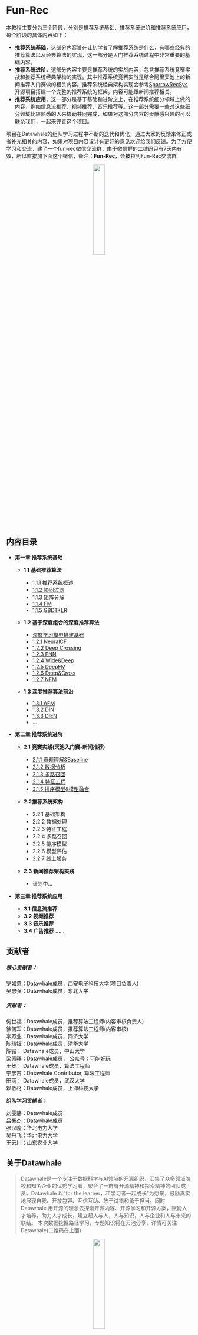 ﻿# Fun-Rec

本教程主要分为三个阶段，分别是推荐系统基础、推荐系统进阶和推荐系统应用，每个阶段的具体内容如下：

- **推荐系统基础**，这部分内容旨在让初学者了解推荐系统是什么，有哪些经典的推荐算法以及经典算法的实现，这一部分是入门推荐系统过程中非常重要的基础内容。
- **推荐系统进阶**，这部分内容主要是推荐系统的实战内容，包含推荐系统竞赛实战和推荐系统经典架构的实现。其中推荐系统竞赛实战是结合阿里天池上的新闻推荐入门赛做的相关内容。推荐系统经典架构实现会参考[SparrowRecSys](https://github.com/wzhe06/SparrowRecSys)开源项目搭建一个完整的推荐系统的框架，内容可能跟新闻推荐相关。
- **推荐系统应用**，这一部分是基于基础和进阶之上，在推荐系统细分领域上做的内容，例如信息流推荐、视频推荐、音乐推荐等。这一部分需要一些对这些细分领域比较熟悉的人来协助共同完成，如果对这部分内容的贡献感兴趣的可以联系我们，一起来完善这个项目。

项目在Datawhale的组队学习过程中不断的迭代和优化，通过大家的反馈来修正或者补充相关的内容，如果对项目内容设计有更好的意见欢迎给我们反馈。为了方便学习和交流，建了一个fun-rec微信交流群，由于微信群的二维码只有7天内有效，所以直接加下面这个微信，备注：**Fun-Rec**，会被拉到Fun-Rec交流群

<div align=center> <img src="http://ryluo.oss-cn-chengdu.aliyuncs.com/图片image-20210327163711753.png" width = 25%/> </div>

## 内容目录

- **第一章 推荐系统基础**
  - **1.1 基础推荐算法**
      - [1.1.1 推荐系统概述](https://github.com/datawhalechina/fun-rec/blob/master/docs/%E7%AC%AC%E4%B8%80%E7%AB%A0%20%E6%8E%A8%E8%8D%90%E7%B3%BB%E7%BB%9F%E5%9F%BA%E7%A1%80/1.1%E5%9F%BA%E7%A1%80%E6%8E%A8%E8%8D%90%E7%AE%97%E6%B3%95/1.1.1%20%E6%A6%82%E8%BF%B0.md)
      - [1.1.2 协同过滤](https://github.com/datawhalechina/fun-rec/blob/master/docs/%E7%AC%AC%E4%B8%80%E7%AB%A0%20%E6%8E%A8%E8%8D%90%E7%B3%BB%E7%BB%9F%E5%9F%BA%E7%A1%80/1.1%E5%9F%BA%E7%A1%80%E6%8E%A8%E8%8D%90%E7%AE%97%E6%B3%95/1.1.2%20%E5%8D%8F%E5%90%8C%E8%BF%87%E6%BB%A4.md)
      - [1.1.3 矩阵分解](https://github.com/datawhalechina/fun-rec/blob/master/docs/%E7%AC%AC%E4%B8%80%E7%AB%A0%20%E6%8E%A8%E8%8D%90%E7%B3%BB%E7%BB%9F%E5%9F%BA%E7%A1%80/1.1%E5%9F%BA%E7%A1%80%E6%8E%A8%E8%8D%90%E7%AE%97%E6%B3%95/1.1.3%20%E7%9F%A9%E9%98%B5%E5%88%86%E8%A7%A3.md)
      - [1.1.4 FM](https://github.com/datawhalechina/fun-rec/blob/master/docs/%E7%AC%AC%E4%B8%80%E7%AB%A0%20%E6%8E%A8%E8%8D%90%E7%B3%BB%E7%BB%9F%E5%9F%BA%E7%A1%80/1.1%E5%9F%BA%E7%A1%80%E6%8E%A8%E8%8D%90%E7%AE%97%E6%B3%95/1.1.4%20FM.md)
      - [1.1.5 GBDT+LR](https://github.com/datawhalechina/fun-rec/blob/master/docs/%E7%AC%AC%E4%B8%80%E7%AB%A0%20%E6%8E%A8%E8%8D%90%E7%B3%BB%E7%BB%9F%E5%9F%BA%E7%A1%80/1.1%E5%9F%BA%E7%A1%80%E6%8E%A8%E8%8D%90%E7%AE%97%E6%B3%95/1.1.6%20GBDT%2BLR.md)

  - **1.2 基于深度组合的深度推荐算法**
      - [深度学习模型搭建基础](https://github.com/datawhalechina/fun-rec/blob/master/docs/%E7%AC%AC%E4%B8%80%E7%AB%A0%20%E6%8E%A8%E8%8D%90%E7%B3%BB%E7%BB%9F%E5%9F%BA%E7%A1%80/1.2%E5%9F%BA%E4%BA%8E%E6%B7%B1%E5%BA%A6%E7%BB%84%E5%90%88%E7%9A%84%E6%B7%B1%E5%BA%A6%E6%8E%A8%E8%8D%90%E6%A8%A1%E5%9E%8B/1.2.0%20%E6%B7%B1%E5%BA%A6%E5%AD%A6%E4%B9%A0%E6%8E%A8%E8%8D%90%E7%B3%BB%E7%BB%9F%E6%A8%A1%E5%9E%8B%E6%90%AD%E5%BB%BA%E5%9F%BA%E7%A1%80.md)
      - [1.2.1 NeuralCF](https://github.com/datawhalechina/fun-rec/blob/master/docs/%E7%AC%AC%E4%B8%80%E7%AB%A0%20%E6%8E%A8%E8%8D%90%E7%B3%BB%E7%BB%9F%E5%9F%BA%E7%A1%80/1.2%E5%9F%BA%E4%BA%8E%E6%B7%B1%E5%BA%A6%E7%BB%84%E5%90%88%E7%9A%84%E6%B7%B1%E5%BA%A6%E6%8E%A8%E8%8D%90%E6%A8%A1%E5%9E%8B/1.2.1%20NeuralCF.md)
      - [1.2.2 Deep Crossing](https://github.com/datawhalechina/fun-rec/blob/master/docs/%E7%AC%AC%E4%B8%80%E7%AB%A0%20%E6%8E%A8%E8%8D%90%E7%B3%BB%E7%BB%9F%E5%9F%BA%E7%A1%80/1.2%E5%9F%BA%E4%BA%8E%E6%B7%B1%E5%BA%A6%E7%BB%84%E5%90%88%E7%9A%84%E6%B7%B1%E5%BA%A6%E6%8E%A8%E8%8D%90%E6%A8%A1%E5%9E%8B/1.2.2%20DeepCrossing.md)
      - [1.2.3 PNN](https://github.com/datawhalechina/fun-rec/blob/master/docs/%E7%AC%AC%E4%B8%80%E7%AB%A0%20%E6%8E%A8%E8%8D%90%E7%B3%BB%E7%BB%9F%E5%9F%BA%E7%A1%80/1.2%E5%9F%BA%E4%BA%8E%E6%B7%B1%E5%BA%A6%E7%BB%84%E5%90%88%E7%9A%84%E6%B7%B1%E5%BA%A6%E6%8E%A8%E8%8D%90%E6%A8%A1%E5%9E%8B/1.2.3%20PNN.md)
      - [1.2.4 Wide&Deep](https://github.com/datawhalechina/fun-rec/blob/master/docs/%E7%AC%AC%E4%B8%80%E7%AB%A0%20%E6%8E%A8%E8%8D%90%E7%B3%BB%E7%BB%9F%E5%9F%BA%E7%A1%80/1.2%E5%9F%BA%E4%BA%8E%E6%B7%B1%E5%BA%A6%E7%BB%84%E5%90%88%E7%9A%84%E6%B7%B1%E5%BA%A6%E6%8E%A8%E8%8D%90%E6%A8%A1%E5%9E%8B/1.2.4%20Wide%26Deep.md)
      - [1.2.5 DeepFM](https://github.com/datawhalechina/fun-rec/blob/master/docs/%E7%AC%AC%E4%B8%80%E7%AB%A0%20%E6%8E%A8%E8%8D%90%E7%B3%BB%E7%BB%9F%E5%9F%BA%E7%A1%80/1.2%E5%9F%BA%E4%BA%8E%E6%B7%B1%E5%BA%A6%E7%BB%84%E5%90%88%E7%9A%84%E6%B7%B1%E5%BA%A6%E6%8E%A8%E8%8D%90%E6%A8%A1%E5%9E%8B/1.2.5%20DeepFM.md)
      - [1.2.6 Deep&Cross](https://github.com/datawhalechina/fun-rec/blob/master/docs/%E7%AC%AC%E4%B8%80%E7%AB%A0%20%E6%8E%A8%E8%8D%90%E7%B3%BB%E7%BB%9F%E5%9F%BA%E7%A1%80/1.2%E5%9F%BA%E4%BA%8E%E6%B7%B1%E5%BA%A6%E7%BB%84%E5%90%88%E7%9A%84%E6%B7%B1%E5%BA%A6%E6%8E%A8%E8%8D%90%E6%A8%A1%E5%9E%8B/1.2.7%20DCN.md)
      - [1.2.7 NFM](https://github.com/datawhalechina/fun-rec/blob/master/docs/%E7%AC%AC%E4%B8%80%E7%AB%A0%20%E6%8E%A8%E8%8D%90%E7%B3%BB%E7%BB%9F%E5%9F%BA%E7%A1%80/1.2%E5%9F%BA%E4%BA%8E%E6%B7%B1%E5%BA%A6%E7%BB%84%E5%90%88%E7%9A%84%E6%B7%B1%E5%BA%A6%E6%8E%A8%E8%8D%90%E6%A8%A1%E5%9E%8B/1.2.6%20NFM.md)
  
  - **1.3 深度推荐算法前沿**
      - [1.3.1 AFM](https://github.com/datawhalechina/fun-rec/blob/master/docs/%E7%AC%AC%E4%B8%80%E7%AB%A0%20%E6%8E%A8%E8%8D%90%E7%B3%BB%E7%BB%9F%E5%9F%BA%E7%A1%80/1.3%E6%B7%B1%E5%BA%A6%E6%8E%A8%E8%8D%90%E6%A8%A1%E5%9E%8B%E5%89%8D%E6%B2%BF/1.3.1%20AFM.md)
      - [1.3.2 DIN](https://github.com/datawhalechina/fun-rec/blob/master/docs/%E7%AC%AC%E4%B8%80%E7%AB%A0%20%E6%8E%A8%E8%8D%90%E7%B3%BB%E7%BB%9F%E5%9F%BA%E7%A1%80/1.3%E6%B7%B1%E5%BA%A6%E6%8E%A8%E8%8D%90%E6%A8%A1%E5%9E%8B%E5%89%8D%E6%B2%BF/1.3.2%20DIN.md)
      - [1.3.3 DIEN](https://github.com/datawhalechina/fun-rec/blob/master/docs/%E7%AC%AC%E4%B8%80%E7%AB%A0%20%E6%8E%A8%E8%8D%90%E7%B3%BB%E7%BB%9F%E5%9F%BA%E7%A1%80/1.3%E6%B7%B1%E5%BA%A6%E6%8E%A8%E8%8D%90%E6%A8%A1%E5%9E%8B%E5%89%8D%E6%B2%BF/1.3.3%20DIEN.mdhttps://github.com/datawhalechina/team-learning-rs/blob/master/DeepRecommendationModel/DIEN.md)
      -  ...
  
- **第二章 推荐系统进阶**
    - **2.1 竞赛实践(天池入门赛-新闻推荐)**
        - [2.1.1 赛题理解&Baseline](https://github.com/datawhalechina/fun-rec/blob/master/docs/%E7%AC%AC%E4%BA%8C%E7%AB%A0%20%E6%8E%A8%E8%8D%90%E7%B3%BB%E7%BB%9F%E8%BF%9B%E9%98%B6/2.1%E7%AB%9E%E8%B5%9B%E5%AE%9E%E8%B7%B5/jupyter/2.1%20%E8%B5%9B%E9%A2%98%E7%90%86%E8%A7%A3%2BBaseline.ipynb)
        - [2.1.2 数据分析](https://github.com/datawhalechina/fun-rec/blob/master/docs/%E7%AC%AC%E4%BA%8C%E7%AB%A0%20%E6%8E%A8%E8%8D%90%E7%B3%BB%E7%BB%9F%E8%BF%9B%E9%98%B6/2.1%E7%AB%9E%E8%B5%9B%E5%AE%9E%E8%B7%B5/jupyter/2.2%20%E6%95%B0%E6%8D%AE%E5%88%86%E6%9E%90.ipynb)
        - [2.1.3 多路召回](https://github.com/datawhalechina/fun-rec/blob/master/docs/%E7%AC%AC%E4%BA%8C%E7%AB%A0%20%E6%8E%A8%E8%8D%90%E7%B3%BB%E7%BB%9F%E8%BF%9B%E9%98%B6/2.1%E7%AB%9E%E8%B5%9B%E5%AE%9E%E8%B7%B5/jupyter/2.3%20%E5%A4%9A%E8%B7%AF%E5%8F%AC%E5%9B%9E.ipynb)
        - [2.1.4 特征工程](https://github.com/datawhalechina/fun-rec/blob/master/docs/%E7%AC%AC%E4%BA%8C%E7%AB%A0%20%E6%8E%A8%E8%8D%90%E7%B3%BB%E7%BB%9F%E8%BF%9B%E9%98%B6/2.1%E7%AB%9E%E8%B5%9B%E5%AE%9E%E8%B7%B5/jupyter/2.4%20%E7%89%B9%E5%BE%81%E5%B7%A5%E7%A8%8B.ipynb)
        - [2.1.5 排序模型&模型融合](https://github.com/datawhalechina/fun-rec/blob/master/docs/%E7%AC%AC%E4%BA%8C%E7%AB%A0%20%E6%8E%A8%E8%8D%90%E7%B3%BB%E7%BB%9F%E8%BF%9B%E9%98%B6/2.1%E7%AB%9E%E8%B5%9B%E5%AE%9E%E8%B7%B5/jupyter/2.5%20%E6%8E%92%E5%BA%8F%E6%A8%A1%E5%9E%8B%2B%E6%A8%A1%E5%9E%8B%E8%9E%8D%E5%90%88.ipynb)
       
    - **2.2推荐系统架构**
      - 2.2.1 基础架构
      - 2.2.2 数据处理
      - 2.2.3 特征工程
      - 2.2.4 多路召回
      - 2.2.5 排序模型
      - 2.2.6 模型评估
      - 2.2.7 线上服务
      
    - **2.3 新闻推荐架构实践**
      - 计划中...
  
- **第三章 推荐系统应用**
  - **3.1 信息流推荐**
  - **3.2 视频推荐**
  - **3.3 音乐推荐**
  - **3.4 广告推荐**
    ......



## 贡献者

##### 核心贡献者：

罗如意：Datawhale成员，西安电子科技大学(项目负责人)  
吴忠强：Datawhale成员，东北大学

##### 贡献者：

何世福：Datawhale成员，推荐算法工程师(内容审核负责人)  
徐何军：Datawhale成员，推荐算法工程师(内容审核)  
李万业：Datawhale成员，同济大学  
陈琰钰：Datawhale成员，清华大学  
陈锴：    Datawhale成员，中山大学  
梁家晖：Datawhale成员， 公众号：可能好玩  
王贺：    Datawhale成员，算法工程师  
宁彦吉：Datawhale Contributor, 算法工程师  
田雨：    Datawhale成员，武汉大学  
赖敏材：Datawhale成员，上海科技大学  

**组队学习贡献者：**

刘雯静：Datawhale成员  
吕豪杰：Datawhale成员  
张汉隆：华北电力大学  
吴丹飞：华北电力大学  
王云川：山东农业大学    

## 关于Datawhale

> Datawhale是一个专注于数据科学与AI领域的开源组织，汇集了众多领域院校和知名企业的优秀学习者，聚合了一群有开源精神和探索精神的团队成员。Datawhale 以“for the learner，和学习者一起成长”为愿景，鼓励真实地展现自我、开放包容、互信互助、敢于试错和勇于担当。同时 Datawhale 用开源的理念去探索开源内容、开源学习和开源方案，赋能人才培养，助力人才成长，建立起人与人，人与知识，人与企业和人与未来的联结。 本次数据挖掘路径学习，专题知识将在天池分享，详情可关注Datawhale(二维码在上面)

<div align=center> <img src="http://ryluo.oss-cn-chengdu.aliyuncs.com/abc/image-20201214105807029.png" width = 25%/> </div>